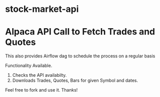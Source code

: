 # stock-market-api
# Alpaca API Call to Fetch Trades and Quotes
This also provides Airflow dag to schedule the process on a regular basis

Functionality Available.<br />
  1. Checks the API availabilty. <br />
  2. Downloads Trades, Quotes, Bars for given Symbol and dates. <br />

Feel free to fork and use it.
Thanks!
